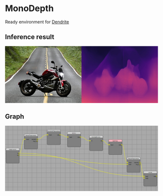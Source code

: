 # MonoDepth
Ready environment for [Dendrite](https://github.com/fel88/Dendrite)


## Inference result
<img src="result.jpg"/>

## Graph

<img src="img.jpg"/>
